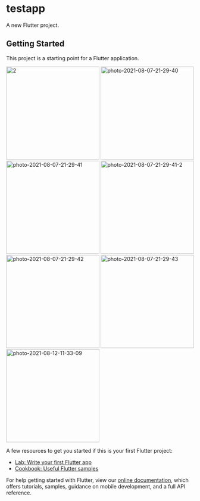 # testapp

A new Flutter project.

## Getting Started

This project is a starting point for a Flutter application.

<a href="https://ibb.co/VWxYt66"><img src="https://i.ibb.co/xSYqDZZ/2.jpg" alt="2" width="250" border="0"></a>
<a href="https://ibb.co/kHHS6Jb"><img src="https://i.ibb.co/8KK74bv/photo-2021-08-07-21-29-40.jpg" alt="photo-2021-08-07-21-29-40" width="250" border="0"></a>
<a href="https://ibb.co/f8TqS25"><img src="https://i.ibb.co/rbXFtmS/photo-2021-08-07-21-29-41.jpg" alt="photo-2021-08-07-21-29-41" width="250" border="0"></a>
<a href="https://ibb.co/rc0wMQC"><img src="https://i.ibb.co/Sdy306h/photo-2021-08-07-21-29-41-2.jpg" alt="photo-2021-08-07-21-29-41-2" width="250" border="0"></a>
<a href="https://ibb.co/WgYT3x7"><img src="https://i.ibb.co/nz5W0g4/photo-2021-08-07-21-29-42.jpg" alt="photo-2021-08-07-21-29-42" width="250" border="0"></a>
<a href="https://ibb.co/BNky8Vf"><img src="https://i.ibb.co/gVYSsMr/photo-2021-08-07-21-29-43.jpg" alt="photo-2021-08-07-21-29-43" width="250" border="0"></a>
<a href="https://ibb.co/MVhKsdH"><img src="https://i.ibb.co/cFvR1q9/photo-2021-08-12-11-33-09.jpg" alt="photo-2021-08-12-11-33-09" width="250" border="0"></a>

A few resources to get you started if this is your first Flutter project:

- [Lab: Write your first Flutter app](https://flutter.dev/docs/get-started/codelab)
- [Cookbook: Useful Flutter samples](https://flutter.dev/docs/cookbook)

For help getting started with Flutter, view our
[online documentation](https://flutter.dev/docs), which offers tutorials,
samples, guidance on mobile development, and a full API reference.
